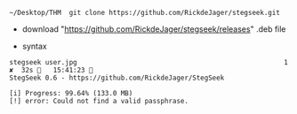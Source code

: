 ```
~/Desktop/THM  git clone https://github.com/RickdeJager/stegseek.git 
```


- download "https://github.com/RickdeJager/stegseek/releases" .deb file

- syntax

```
stegseek user.jpg                                                    1 ✘  32s    15:41:23   
StegSeek 0.6 - https://github.com/RickdeJager/StegSeek

[i] Progress: 99.64% (133.0 MB)           
[!] error: Could not find a valid passphrase.

```